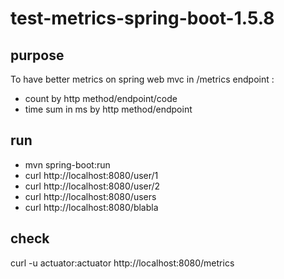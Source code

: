 # test-metrics-spring-boot-1.5.8

purpose
-------
To have better metrics on spring web mvc in /metrics endpoint :
* count by http method/endpoint/code
* time sum in ms by http method/endpoint

run
---
* mvn spring-boot:run
* curl http://localhost:8080/user/1
* curl http://localhost:8080/user/2
* curl http://localhost:8080/users
* curl http://localhost:8080/blabla

check
-----
curl -u actuator:actuator http://localhost:8080/metrics